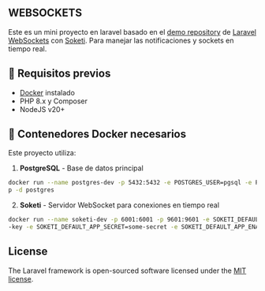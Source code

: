 ## WEBSOCKETS

Este es un mini proyecto en laravel basado en el [demo repository](https://github.com/beyondcode/laravel-websockets-demo) de [Laravel WebSockets](https://beyondco.de/docs/laravel-websockets/getting-started/introduction) con [Soketi](https://docs.soketi.app/). Para manejar las notificaciones y sockets en tiempo real.

## 🚀 Requisitos previos

- [Docker](https://docs.docker.com/get-docker/) instalado
- PHP 8.x y Composer
- NodeJS v20+

## 🐋 Contenedores Docker necesarios

Este proyecto utiliza:

1. **PostgreSQL** - Base de datos principal
```bash
docker run --name postgres-dev -p 5432:5432 -e POSTGRES_USER=pgsql -e POSTGRES_PASSWORD=pgsql-secretpassword -e POSTGRES_DB=chat-ap
p -d postgres
```

2. **Soketi** - Servidor WebSocket para conexiones en tiempo real
```bash
docker run --name soketi-dev -p 6001:6001 -p 9601:9601 -e SOKETI_DEFAULT_APP_ID=some-id -e SOKETI_DEFAULT_APP_KEY=some
-key -e SOKETI_DEFAULT_APP_SECRET=some-secret -e SOKETI_DEFAULT_APP_ENABLED=true -d quay.io/soketi/soketi:1.4-16-alpine
```

## License

The Laravel framework is open-sourced software licensed under the [MIT license](https://opensource.org/licenses/MIT).
